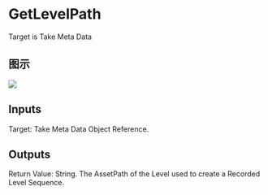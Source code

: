 # GetLevelPath

Target is Take Meta Data

## 图示

![]($-20221218-21093650.png)

## Inputs

Target: Take Meta Data Object Reference.  

## Outputs

Return Value: String. The AssetPath of the Level used to create a Recorded Level Sequence.


